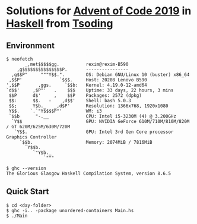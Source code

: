 # Solutions for [Advent of Code 2019](https://adventofcode.com/2019/) in [Haskell](https://haskell.org/) from [Tsoding](https://twitch.tv/tsoding)

## Environment

```console
$ neofetch
       _,met$$$$$gg.          rexim@rexim-B590
    ,g$$$$$$$$$$$$$$$P.       ----------------
  ,g$$P"     """Y$$.".        OS: Debian GNU/Linux 10 (buster) x86_64
 ,$$P'              `$$$.     Host: 20208 Lenovo B590
',$$P       ,ggs.     `$$b:   Kernel: 4.19.0-12-amd64
`d$$'     ,$P"'   .    $$$    Uptime: 33 days, 22 hours, 3 mins
 $$P      d$'     ,    $$P    Packages: 2572 (dpkg)
 $$:      $$.   -    ,d$$'    Shell: bash 5.0.3
 $$;      Y$b._   _,d$P'      Resolution: 1366x768, 1920x1080
 Y$$.    `.`"Y$$$$P"'         WM: i3
 `$$b      "-.__              CPU: Intel i5-3230M (4) @ 3.200GHz
  `Y$$                        GPU: NVIDIA GeForce 610M/710M/810M/820M / GT 620M/625M/630M/720M
   `Y$$.                      GPU: Intel 3rd Gen Core processor Graphics Controller
     `$$b.                    Memory: 2074MiB / 7816MiB
       `Y$$b.
          `"Y$b._
              `"""

$ ghc --version
The Glorious Glasgow Haskell Compilation System, version 8.6.5
```

## Quick Start

```console
$ cd <day-folder>
$ ghc -i.. -package unordered-containers Main.hs
$ ./Main
```

